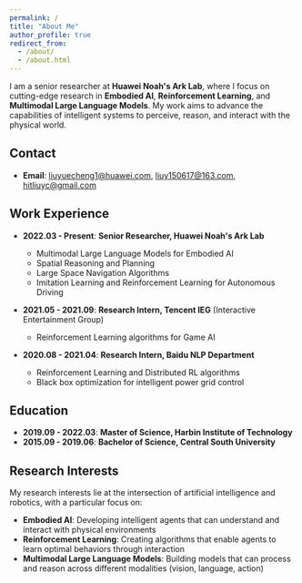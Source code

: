 ```yaml
---
permalink: /
title: "About Me"
author_profile: true
redirect_from: 
  - /about/
  - /about.html
---
```


I am a senior researcher at **Huawei Noah's Ark Lab**, where I focus on cutting-edge research in **Embodied AI**, **Reinforcement Learning**, and **Multimodal Large Language Models**. My work aims to advance the capabilities of intelligent systems to perceive, reason, and interact with the physical world.

## Contact

* **Email**: liuyuecheng1@huawei.com, liuy150617@163.com, hitliuyc@gmail.com

## Work Experience

* **2022.03 - Present**: **Senior Researcher, Huawei Noah's Ark Lab**
  * Multimodal Large Language Models for Embodied AI
  * Spatial Reasoning and Planning
  * Large Space Navigation Algorithms
  * Imitation Learning and Reinforcement Learning for Autonomous Driving

* **2021.05 - 2021.09**: **Research Intern, Tencent IEG** (Interactive Entertainment Group)
  * Reinforcement Learning algorithms for Game AI

* **2020.08 - 2021.04**: **Research Intern, Baidu NLP Department**
  * Reinforcement Learning and Distributed RL algorithms
  * Black box optimization for intelligent power grid control

## Education

* **2019.09 - 2022.03**: **Master of Science, Harbin Institute of Technology**
* **2015.09 - 2019.06**: **Bachelor of Science, Central South University**

## Research Interests

My research interests lie at the intersection of artificial intelligence and robotics, with a particular focus on:

* **Embodied AI**: Developing intelligent agents that can understand and interact with physical environments
* **Reinforcement Learning**: Creating algorithms that enable agents to learn optimal behaviors through interaction
* **Multimodal Large Language Models**: Building models that can process and reason across different modalities (vision, language, action)
